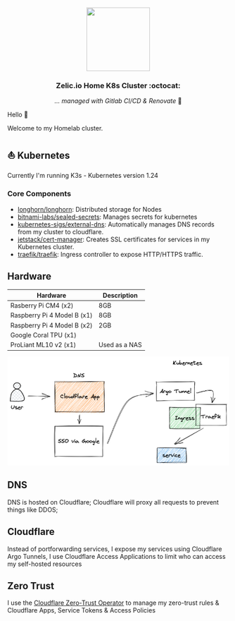 # 

<div align="center">

<img src="https://camo.githubusercontent.com/5b298bf6b0596795602bd771c5bddbb963e83e0f/68747470733a2f2f692e696d6775722e636f6d2f7031527a586a512e706e67" align="center" width="144px" height="144px"/>

### Zelic.io Home K8s Cluster :octocat:

_... managed with Gitlab CI/CD & Renovate_ 🤖

</div>

Hello :wave:

Welcome to my Homelab cluster.

## ⛵ Kubernetes

Currently I'm running K3s - Kubernetes version 1.24

### Core Components

- [longhorn/longhorn](https://github.com/longhorn/longhorn): Distributed storage for Nodes
- [bitnami-labs/sealed-secrets](https://github.com/bitnami-labs/sealed-secrets): Manages secrets for kubernetes
- [kubernetes-sigs/external-dns](https://github.com/kubernetes-sigs/external-dns): Automatically manages DNS records from my cluster to cloudflare.
- [jetstack/cert-manager](https://cert-manager.io/docs/): Creates SSL certificates for services in my Kubernetes cluster.
- [traefik/traefik](https://github.com/traefik/traefik): Ingress controller to expose HTTP/HTTPS traffic.

## Hardware
| Hardware                      | Description           |
| ----------------------        | -----------           |
| Rasberry Pi CM4 (x2)          | 8GB                   |
| Raspberry Pi 4 Model B (x1)   | 8GB                   |
| Raspberry Pi 4 Model B (x2)   | 2GB                   |
| Google Coral TPU (x1)         |                       |
| ProLiant ML10 v2 (x1)         | Used as a NAS         |

![Architecture](./docs/img/architecture.excalidraw.png)

## DNS
DNS is hosted on Cloudflare; Cloudflare will proxy all requests to prevent things like DDOS;

## Cloudflare
Instead of portforwarding services, I expose my services using Cloudflare Argo Tunnels, I use Cloudflare Access Applications to limit who can access my self-hosted resources

## Zero Trust
I use the [Cloudflare Zero-Trust Operator](https://github.com/bojanzelic/cloudflare-zero-trust-operator) to manage my zero-trust rules & Cloudflare Apps, Service Tokens & Access Policies